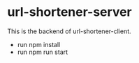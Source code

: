 # url-shortener-server

This is the backend of url-shortener-client. 

- run npm install
- run npm run start
